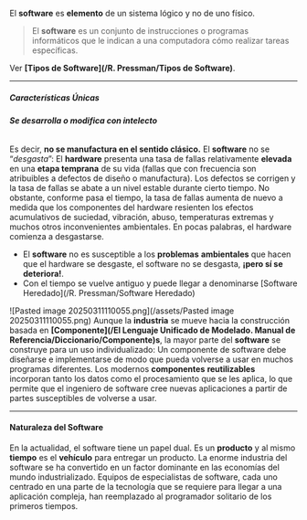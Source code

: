 El **software** es **elemento** de un sistema lógico y no de uno físico. 
> El **software** es un conjunto de instrucciones o programas informáticos que le indican a una computadora cómo realizar tareas específicas.

Ver **[Tipos de Software](/R. Pressman/Tipos de Software)**.
****
##### **Características Únicas**
###### **Se desarrolla o modifica con intelecto**  
Es decir, **no se manufactura en el sentido clásico.**
El **software** no se “*desgasta*”:
	El **hardware** presenta una tasa de fallas relativamente **elevada** en una **etapa temprana** de su vida (fallas que con frecuencia son atribuibles a defectos de diseño o manufactura). Los defectos se corrigen y la tasa de fallas se abate a un nivel estable durante cierto tiempo. No obstante, conforme pasa el tiempo, la tasa de fallas aumenta de nuevo a medida que los componentes del hardware resienten los efectos acumulativos de suciedad, vibración, abuso, temperaturas extremas y muchos otros inconvenientes ambientales. En pocas palabras, el hardware comienza a desgastarse. 
- El **software** no es susceptible a los **problemas** **ambientales** que hacen que el hardware se desgaste, el software no se desgasta, **¡pero sí se deteriora!**.
- Con el tiempo se vuelve antiguo y puede llegar a denominarse [Software Heredado](/R. Pressman/Software Heredado)

![Pasted image 20250311110055.png](/assets/Pasted image 20250311110055.png)
Aunque la **industria** se mueve hacia la construcción basada en **[Componente](/El Lenguaje Unificado de Modelado. Manual de Referencia/Diccionario/Componente)s**, la mayor parte del **software** se construye para un uso individualizado: Un componente de software debe diseñarse e implementarse de modo que pueda volverse a usar en muchos programas diferentes. Los modernos **componentes** **reutilizables** incorporan tanto los datos como el procesamiento que se les aplica, lo que permite que el ingeniero de software cree nuevas aplicaciones a partir de partes susceptibles de volverse a usar.
****
#### **Naturaleza del Software**
En la actualidad, el software tiene un papel dual. Es un **producto** y al mismo **tiempo** es el **vehículo** para entregar un producto.
La enorme industria del software se ha convertido en un factor dominante en las economías del mundo industrializado. Equipos de especialistas de software, cada uno centrado en una parte de la tecnología que se requiere para llegar a una aplicación compleja, han reemplazado al programador solitario de los primeros tiempos.